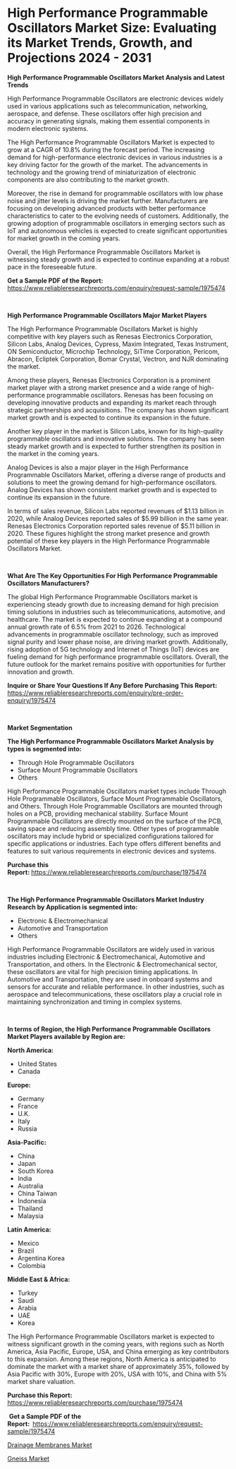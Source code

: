 <p><h1>High Performance Programmable Oscillators Market Size: Evaluating its Market Trends, Growth, and Projections 2024 - 2031</h1></p><p><strong>High Performance Programmable Oscillators Market Analysis and Latest Trends</strong></p>
<p><p>High Performance Programmable Oscillators are electronic devices widely used in various applications such as telecommunication, networking, aerospace, and defense. These oscillators offer high precision and accuracy in generating signals, making them essential components in modern electronic systems.</p><p>The High Performance Programmable Oscillators Market is expected to grow at a CAGR of 10.8% during the forecast period. The increasing demand for high-performance electronic devices in various industries is a key driving factor for the growth of the market. The advancements in technology and the growing trend of miniaturization of electronic components are also contributing to the market growth.</p><p>Moreover, the rise in demand for programmable oscillators with low phase noise and jitter levels is driving the market further. Manufacturers are focusing on developing advanced products with better performance characteristics to cater to the evolving needs of customers. Additionally, the growing adoption of programmable oscillators in emerging sectors such as IoT and autonomous vehicles is expected to create significant opportunities for market growth in the coming years.</p><p>Overall, the High Performance Programmable Oscillators Market is witnessing steady growth and is expected to continue expanding at a robust pace in the foreseeable future.</p></p>
<p><strong>Get a Sample PDF of the Report:&nbsp;</strong> <a href="https://www.reliableresearchreports.com/enquiry/request-sample/1975474">https://www.reliableresearchreports.com/enquiry/request-sample/1975474</a></p>
<p>&nbsp;</p>
<p><strong>High Performance Programmable Oscillators Major Market Players</strong></p>
<p><p>The High Performance Programmable Oscillators Market is highly competitive with key players such as Renesas Electronics Corporation, Silicon Labs, Analog Devices, Cypress, Maxim Integrated, Texas Instrument, ON Semiconductor, Microchip Technology, SiTime Corporation, Pericom, Abracon, Ecliptek Corporation, Bomar Crystal, Vectron, and NJR dominating the market.</p><p>Among these players, Renesas Electronics Corporation is a prominent market player with a strong market presence and a wide range of high-performance programmable oscillators. Renesas has been focusing on developing innovative products and expanding its market reach through strategic partnerships and acquisitions. The company has shown significant market growth and is expected to continue its expansion in the future.</p><p>Another key player in the market is Silicon Labs, known for its high-quality programmable oscillators and innovative solutions. The company has seen steady market growth and is expected to further strengthen its position in the market in the coming years.</p><p>Analog Devices is also a major player in the High Performance Programmable Oscillators Market, offering a diverse range of products and solutions to meet the growing demand for high-performance oscillators. Analog Devices has shown consistent market growth and is expected to continue its expansion in the future.</p><p>In terms of sales revenue, Silicon Labs reported revenues of $1.13 billion in 2020, while Analog Devices reported sales of $5.99 billion in the same year. Renesas Electronics Corporation reported sales revenue of $5.11 billion in 2020. These figures highlight the strong market presence and growth potential of these key players in the High Performance Programmable Oscillators Market.</p></p>
<p>&nbsp;</p>
<p><strong>What Are The Key Opportunities For High Performance Programmable Oscillators Manufacturers?</strong></p>
<p><p>The global High Performance Programmable Oscillators market is experiencing steady growth due to increasing demand for high precision timing solutions in industries such as telecommunications, automotive, and healthcare. The market is expected to continue expanding at a compound annual growth rate of 6.5% from 2021 to 2026. Technological advancements in programmable oscillator technology, such as improved signal purity and lower phase noise, are driving market growth. Additionally, rising adoption of 5G technology and Internet of Things (IoT) devices are fueling demand for high performance programmable oscillators. Overall, the future outlook for the market remains positive with opportunities for further innovation and growth.</p></p>
<p><strong>Inquire or Share Your Questions If Any Before Purchasing This Report:</strong> <a href="https://www.reliableresearchreports.com/enquiry/pre-order-enquiry/1975474">https://www.reliableresearchreports.com/enquiry/pre-order-enquiry/1975474</a></p>
<p>&nbsp;</p>
<p><strong>Market Segmentation</strong></p>
<p><strong>The High Performance Programmable Oscillators Market Analysis by types is segmented into:</strong></p>
<p><ul><li>Through Hole Programmable Oscillators</li><li>Surface Mount Programmable Oscillators</li><li>Others</li></ul></p>
<p><p>High Performance Programmable Oscillators market types include Through Hole Programmable Oscillators, Surface Mount Programmable Oscillators, and Others. Through Hole Programmable Oscillators are mounted through holes on a PCB, providing mechanical stability. Surface Mount Programmable Oscillators are directly mounted on the surface of the PCB, saving space and reducing assembly time. Other types of programmable oscillators may include hybrid or specialized configurations tailored for specific applications or industries. Each type offers different benefits and features to suit various requirements in electronic devices and systems.</p></p>
<p><strong>Purchase this Report:&nbsp;</strong><a href="https://www.reliableresearchreports.com/purchase/1975474">https://www.reliableresearchreports.com/purchase/1975474</a></p>
<p>&nbsp;</p>
<p><strong>The High Performance Programmable Oscillators Market Industry Research by Application is segmented into:</strong></p>
<p><ul><li>Electronic & Electromechanical</li><li>Automotive and Transportation</li><li>Others</li></ul></p>
<p><p>High Performance Programmable Oscillators are widely used in various industries including Electronic & Electromechanical, Automotive and Transportation, and others. In the Electronic & Electromechanical sector, these oscillators are vital for high precision timing applications. In Automotive and Transportation, they are used in onboard systems and sensors for accurate and reliable performance. In other industries, such as aerospace and telecommunications, these oscillators play a crucial role in maintaining synchronization and timing in complex systems.</p></p>
<p>&nbsp;</p>
<p><strong>In terms of Region, the High Performance Programmable Oscillators Market Players available by Region are:</strong></p>
<p>
    <p> <strong> North America: </strong>
        <ul>
            <li>United States</li>
            <li>Canada</li>
        </ul>
        </p> 
    <p> <strong> Europe: </strong>
        <ul>
            <li>Germany</li>
            <li>France</li>
            <li>U.K.</li>
            <li>Italy</li>
            <li>Russia</li>
        </ul>
        </p> 
    <p> <strong> Asia-Pacific: </strong>
        <ul>
            <li>China</li>
            <li>Japan</li>
            <li>South Korea</li>
            <li>India</li>
            <li>Australia</li>
            <li>China Taiwan</li>
            <li>Indonesia</li>
            <li>Thailand</li>
            <li>Malaysia</li>
        </ul>
        </p> 
    <p> <strong> Latin America: </strong>
        <ul>
            <li>Mexico</li>
            <li>Brazil</li>
            <li>Argentina Korea</li>
            <li>Colombia</li>
        </ul>
        </p> 
    <p> <strong> Middle East & Africa: </strong>
        <ul>
            <li>Turkey</li>
            <li>Saudi</li>
            <li>Arabia</li>
            <li>UAE</li>
            <li>Korea</li>
        </ul>
    </p>
    </p>
<p><p>The High Performance Programmable Oscillators market is expected to witness significant growth in the coming years, with regions such as North America, Asia Pacific, Europe, USA, and China emerging as key contributors to this expansion. Among these regions, North America is anticipated to dominate the market with a market share of approximately 35%, followed by Asia Pacific with 30%, Europe with 20%, USA with 10%, and China with 5% market share valuation.</p></p>
<p><strong>Purchase this Report: </strong><a href="https://www.reliableresearchreports.com/purchase/1975474">https://www.reliableresearchreports.com/purchase/1975474</a></p>
<p>&nbsp;<strong>Get a Sample PDF of the Report:&nbsp;&nbsp;</strong><a href="https://www.reliableresearchreports.com/enquiry/request-sample/1975474">https://www.reliableresearchreports.com/enquiry/request-sample/1975474</a></p>
<p><strong></strong></p>
<p><p><a href="https://changeable-paste-463.notion.site/Drainage-Membranes-Market-Size-Growth-and-Forecast-from-2024-2031-5bc3f53702154738bc7b3f054f789fa5">Drainage Membranes Market</a></p><p><a href="https://fuschia-pecorino-a6d.notion.site/Gneiss-Market-Size-2024-2031-Global-Industrial-Analysis-Key-Geographical-Regions-Market-Share-T-00ea18caeaed4e54862f7297d16df84b">Gneiss Market</a></p></p>